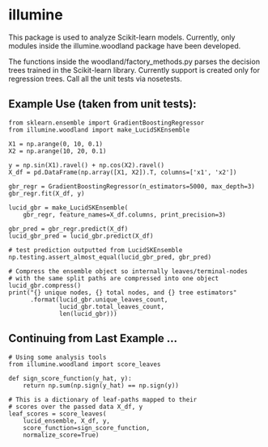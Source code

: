 # illumine

This package is used to analyze Scikit-learn models. Currently, only modules
inside the illumine.woodland package have been developed.

The functions inside the woodland/factory_methods.py parses the decision trees trained
in the Scikit-learn library. Currently support is created only for regression trees.
Call all the unit tests via nosetests.


## Example Use (taken from unit tests):

```
from sklearn.ensemble import GradientBoostingRegressor
from illumine.woodland import make_LucidSKEnsemble

X1 = np.arange(0, 10, 0.1)
X2 = np.arange(10, 20, 0.1)

y = np.sin(X1).ravel() + np.cos(X2).ravel()
X_df = pd.DataFrame(np.array([X1, X2]).T, columns=['x1', 'x2'])

gbr_regr = GradientBoostingRegressor(n_estimators=5000, max_depth=3)
gbr_regr.fit(X_df, y)

lucid_gbr = make_LucidSKEnsemble(
    gbr_regr, feature_names=X_df.columns, print_precision=3)

gbr_pred = gbr_regr.predict(X_df)
lucid_gbr_pred = lucid_gbr.predict(X_df)

# test prediction outputted from LucidSKEnsemble
np.testing.assert_almost_equal(lucid_gbr_pred, gbr_pred)

# Compress the ensemble object so internally leaves/terminal-nodes
# with the same split paths are compressed into one object
lucid_gbr.compress()
print("{} unique nodes, {} total nodes, and {} tree estimators"
      .format(lucid_gbr.unique_leaves_count,
              lucid_gbr.total_leaves_count,
              len(lucid_gbr)))
```

## Continuing from Last Example ...

```
# Using some analysis tools
from illumine.woodland import score_leaves

def sign_score_function(y_hat, y):
    return np.sum(np.sign(y_hat) == np.sign(y))

# This is a dictionary of leaf-paths mapped to their
# scores over the passed data X_df, y
leaf_scores = score_leaves(
    lucid_ensemble, X_df, y,
    score_function=sign_score_function,
    normalize_score=True)
```
